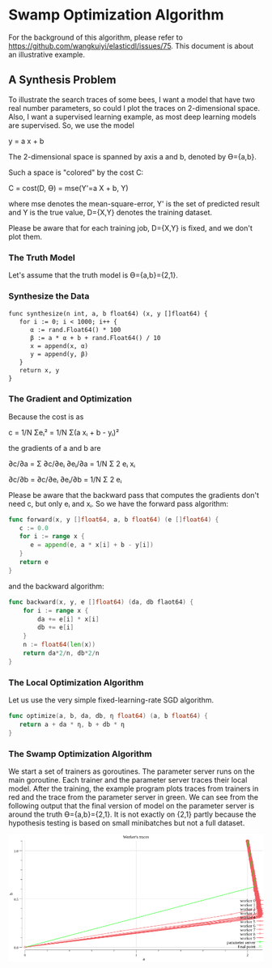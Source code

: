 # Swamp Optimization Algorithm

For the background of this algorithm, please refer to https://github.com/wangkuiyi/elasticdl/issues/75. This document is about an illustrative example.

## A Synthesis Problem

To illustrate the search traces of some bees, I want a model that have two real number parameters, so could I plot the traces on 2-dimensional space.  Also, I want a supervised learning example, as most deep learning models are supervised.  So, we use the model

  y = a x + b
  
The 2-dimensional space is spanned by axis a and b, denoted by ϴ={a,b}.

Such a space is "colored" by the cost C:

  C = cost(D, ϴ) = mse(Y'=a X + b, Y)
  
where mse denotes the mean-square-error, Y' is the set of predicted result and Y is the true value, D={X,Y} denotes the training dataset.

Please be aware that for each training job, D={X,Y} is fixed, and we don't plot them.

### The Truth Model

Let's assume that the truth model is ϴ={a,b}={2,1}.

### Synthesize the Data

```
func synthesize(n int, a, b float64) (x, y []float64) {
   for i := 0; i < 1000; i++ {
      α := rand.Float64() * 100
      β := a * α + b + rand.Float64() / 10
      x = append(x, α)
      y = append(y, β)
   }
   return x, y
}
```

### The Gradient and Optimization

Because the cost is as

  c = 1/N Σeᵢ² = 1/N Σ(a xᵢ + b - yᵢ)²

the gradients of a and b are

  ∂c/∂a = Σ ∂c/∂eᵢ ∂eᵢ/∂a = 1/N Σ 2 eᵢ xᵢ

  ∂c/∂b = ∂c/∂eᵢ ∂eᵢ/∂b = 1/N Σ 2 eᵢ

Please be aware that the backward pass that computes the gradients don't need c, but only eᵢ and xᵢ.  So we have the forward pass algorithm:

```go
func forward(x, y []float64, a, b float64) (e []float64) {
   c := 0.0
   for i := range x {
      e = append(e, a * x[i] + b - y[i])
   }
   return e
}
```

and the backward algorithm:

```go
func backward(x, y, e []float64) (da, db flaot64) {
	for i := range x {
	    da += e[i] * x[i]
		db += e[i]
    }
	n := float64(len(x))
	return da*2/n, db*2/n
}
```

### The Local Optimization Algorithm

Let us use the very simple fixed-learning-rate SGD algorithm.

```go
func optimize(a, b, da, db, η float64) (a, b float64) {
   return a + da * η, b + db * η
}
```

### The Swamp Optimization Algorithm

We start a set of trainers as goroutines.  The parameter server runs on the main goroutine.  Each trainer and the parameter server traces their local model.  After the training, the example program plots traces from trainers in red and the trace from the parameter server in green.  We can see from the following output that the final version of model on the parameter server is around the truth ϴ={a,b}={2,1}.  It is not exactly on {2,1} partly because the hypothesis testing is based on small minibatches but not a full dataset.

![](points.png)
